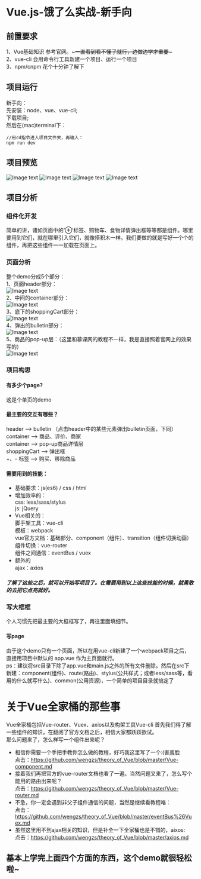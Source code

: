 # Vue.js-饿了么实战-新手向
## 前置要求
1、Vue基础知识 参考官网。~~~一直看到看不懂了就行，边做边学才重要~~~ <br />
2、vue-cli 会用命令行工具新建一个项目、运行一个项目<br />
3、npm/cnpm 花个十分钟了解下<br />
## 项目运行
新手向：<br />
先安装：node、vue、vue-cli;<br />
下载项目;<br />
然后在(mac)terminal下：<br />
```
//用cd指令进入项目文件夹，再输入：
npm run dev
```
## 项目预览
![Image text](https://github.com/wengzs/Vue.js_eleme/blob/master/introduction_gif/eleme1.gif)
![Image text](https://github.com/wengzs/Vue.js_eleme/blob/master/introduction_gif/eleme2.gif)
![Image text](https://github.com/wengzs/Vue.js_eleme/blob/master/introduction_gif/eleme3.gif)
![Image text](https://github.com/wengzs/Vue.js_eleme/blob/master/introduction_gif/eleme4.gif)
## 项目分析

### 组件化开发
简单的讲，诸如页面中的‘⊕’标签、购物车、食物详情弹出框等等都是组件。哪里要用到它们，就在哪里引入它们，就像搭积木一样。我们要做的就是写好一个个的组件，再把这些组件一一加载在页面上。<br />

### 页面分析
整个demo分成5个部分：<br />
1、页面header部分：<br />
![Image text](https://github.com/wengzs/Vue.js_eleme/blob/master/introduction_gif/1.png)<br />
2、中间的container部分：<br />
![Image text](https://github.com/wengzs/Vue.js_eleme/blob/master/introduction_gif/2.png)<br />
3、底下的shoppingCart部分：<br />
![Image text](https://github.com/wengzs/Vue.js_eleme/blob/master/introduction_gif/3.png)<br />
4、弹出的bulletin部分：<br />
![Image text](https://github.com/wengzs/Vue.js_eleme/blob/master/introduction_gif/4.png)<br />
5、商品的pop-up层：（这里和慕课网的教程不一样，我是直接照着官网上的效果写的）<br />
![Image text](https://github.com/wengzs/Vue.js_eleme/blob/master/introduction_gif/5.png)<br />

### 项目构思
#### 有多少个page?<br />
这是个单页的demo<br />
#### 最主要的交互有哪些？<br />
header --> bulletin （点击header中的某些元素弹出bulletin页面，下同）<br />
container --> 商品、评价、商家<br />
container --> pop-up商品详情层<br />
shoppingCart --> 弹出框<br />
+、- 标签 --> 购买、移除商品<br />
#### 需要用到的技能：<br />
- 基础要求：js(es6) / css / html<br />
- 增加效率的：<br />
css: less/sass/stylus<br />
js: jQuery<br />
- Vue相关的：<br />
脚手架工具：vue-cli<br />
模板：webpack<br />
vue官方文档：基础部分、component（组件）、transition（组件切换动画）<br />
组件切换：vue-router<br />
组件之间通信：eventBus / vuex<br />
- 额外的<br />
ajax：axios<br />
##### 了解了这些之后，就可以开始写项目了。在需要用到以上这些技能的时候，就勇敢的去把它点亮就好。<br />

### 写大框框
个人习惯先把最主要的大框框写了，再往里面填细节。<br />
#### 写page
由于这个demo只有一个页面，所以在用vue-cli新建了一个webpack项目之后，直接用项目中默认的 app.vue 作为主页面就行。<br />
ps：建议将src目录下除了app.vue和main.js之外的所有文件删除。然后在src下新建：component(组件)、route(路由)、stylus(公共样式；或者less/sass等，看用的什么就写什么)、common(公用资源)，一个简单的项目目录就搞定了<br />
# 关于Vue全家桶的那些事
Vue全家桶包括Vue-router、Vuex、axios以及构架工具Vue-cli
首先我们得了解一些组件的知识，在翻阅了官方文档之后，相信大家都跃跃欲试。<br />
那么问题来了，怎么样写一个组件出来呢？<br />
- 相信你需要一个手把手教你怎么做的教程，好巧我这里写了一个:(害羞脸 <br />
点击：https://github.com/wengzs/theory_of_Vue/blob/master/Vue-component.md <br />
- 接着我们再把官方的vue-router文档也看了一遍。当然问题又来了，怎么写个能用的路由出来呢？<br />
点击：https://github.com/wengzs/theory_of_Vue/blob/master/Vue-router.md <br />
- 不急，你一定会遇到非父子组件通信的问题，当然是继续看教程咯： <br />
点击：https://github.com/wengzs/theory_of_Vue/blob/master/eventBus%26Vuex.md <br />
- 虽然这里用不到ajax相关的知识，但是补全一下全家桶也是不错的，aixos: <br />
点击：https://github.com/wengzs/theory_of_Vue/blob/master/axios.md <br />

## 基本上学完上面四个方面的东西，这个demo就很轻松啦~
















